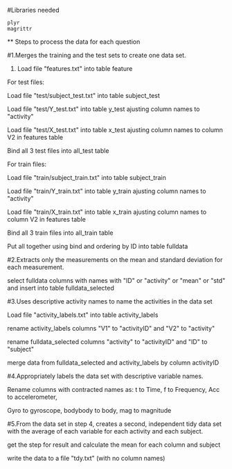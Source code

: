 

#Libraries needed

	plyr 
	magrittr 

** Steps to process the data for each question


#1.Merges the training and the test sets to create one data set.

1. Load file "features.txt" into table feature 

For test files:

Load file "test/subject_test.txt" into table subject_test

Load file "test/Y_test.txt" into table y_test ajusting column names to "activity"

Load file "test/X_test.txt" into table x_test ajusting column names to column V2 in features table

Bind all 3 test files into all_test table

For train files:

Load file "train/subject_train.txt" into table subject_train

Load file "train/Y_train.txt" into table y_train ajusting column names to "activity"

Load file "train/X_train.txt" into table x_train ajusting column names to column V2 in features table

Bind all 3 train files into all_train table

Put all together using bind and ordering by ID into table fulldata


#2.Extracts only the measurements on the mean and standard deviation for each measurement. 

select fulldata columns with names with "ID" or "activity" or "mean" or "std" and insert into table fulldata_selected


#3.Uses descriptive activity names to name the activities in the data set

Load file "activity_labels.txt" into table activity_labels

rename activity_labels columns "V1" to "activityID" and "V2" to "activity"

rename fulldata_selected columns "activity" to "activityID" and "ID" to "subject"

merge data from fulldata_selected and activity_labels by column activityID


#4.Appropriately labels the data set with descriptive variable names. 

Rename columns with contracted names as: t to Time, f to Frequency, Acc to accelerometer, 

Gyro to gyroscope, bodybody to body, mag to magnitude


#5.From the data set in step 4, creates a second, independent tidy data set with the average of each variable for each activity and each subject.

get the step for result and calculate the mean for each column and subject

write the data to a file "tdy.txt" (with no column names)
